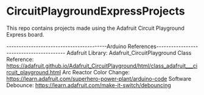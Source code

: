 # CircuitPlaygroundExpressProjects
This repo contains projects made using the Adafruit Circuit Playground Express board.

-----------------------------------------Arduino References-----------------------------------------
Adafruit Library: Adafruit_CircuitPlayground Class Reference:
https://adafruit.github.io/Adafruit_CircuitPlayground/html/class_adafruit___circuit_playground.html
Arc Reactor Color Change:
https://learn.adafruit.com/superhero-power-plant/arduino-code
Software Debounce:
https://learn.adafruit.com/make-it-switch/debouncing
